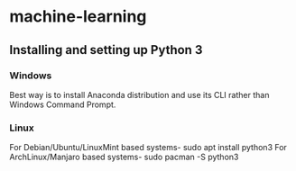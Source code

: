 # machine-learning

## Installing and setting up Python 3

### Windows
Best way is to install Anaconda distribution and use its CLI rather than Windows Command Prompt.

### Linux
For Debian/Ubuntu/LinuxMint based systems-
  sudo apt install python3
For ArchLinux/Manjaro based systems-
  sudo pacman -S python3
